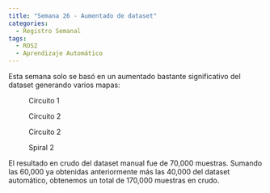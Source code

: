 ```yaml
---
title: "Semana 26 - Aumentado de dataset"
categories:
  - Registro Semanal
tags:
  - ROS2
  - Aprendizaje Automático
---
```


Esta semana solo se basó en un aumentado bastante significativo del dataset generando varios mapas:



<figure class="align-center" style="width:90%">
  <img src="{{ site.url }}{{ site.baseurl }}/assets/images/post26/circuit1.png" alt="">
  <figcaption>Circuito 1</figcaption>
</figure>

<figure class="align-center" style="width:90%">
  <img src="{{ site.url }}{{ site.baseurl }}/assets/images/post26/circuit2.png" alt="">
  <figcaption>Circuito 2</figcaption>
</figure>

<figure class="align-center" style="width:90%">
  <img src="{{ site.url }}{{ site.baseurl }}/assets/images/post26/doors.png" alt="">
  <figcaption>Circuito 2</figcaption>
</figure>

<figure class="align-center" style="width:90%">
  <img src="{{ site.url }}{{ site.baseurl }}/assets/images/post26/spiral.png" alt="">
  <figcaption>Spiral 2</figcaption>
</figure>

El resultado en crudo del dataset manual fue de 70,000 muestras. Sumando las 60,000 ya obtenidas anteriormente más las 40,000 del dataset automático, obtenemos un total de 170,000 muestras en crudo.